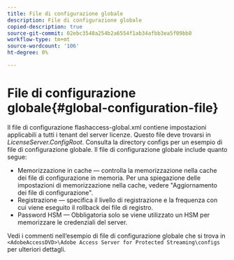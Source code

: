```yaml
---
title: File di configurazione globale
description: File di configurazione globale
copied-description: true
source-git-commit: 02ebc3548a254b2a6554f1ab34afbb3ea5f09bb8
workflow-type: tm+mt
source-wordcount: '106'
ht-degree: 0%

---
```


# File di configurazione globale{#global-configuration-file}

Il file di configurazione flashaccess-global.xml contiene impostazioni applicabili a tutti i tenant del server licenze. Questo file deve trovarsi in *LicenseServer.ConfigRoot*. Consulta la directory configs per un esempio di file di configurazione globale. Il file di configurazione globale include quanto segue:

* Memorizzazione in cache — controlla la memorizzazione nella cache dei file di configurazione in memoria. Per una spiegazione delle impostazioni di memorizzazione nella cache, vedere &quot;Aggiornamento dei file di configurazione&quot;.
* Registrazione — specifica il livello di registrazione e la frequenza con cui viene eseguito il rollback dei file di registro.
* Password HSM — Obbligatoria solo se viene utilizzato un HSM per memorizzare le credenziali del server.

Vedi i commenti nell’esempio di file di configurazione globale che si trova in `<AdobeAccessDVD>\Adobe Access Server for Protected Streaming\configs` per ulteriori dettagli.
